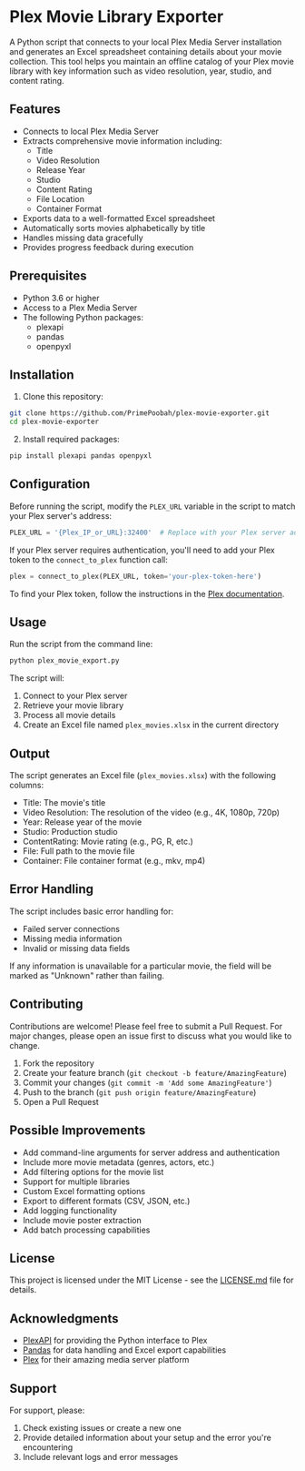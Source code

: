 # Plex Movie Library Exporter

A Python script that connects to your local Plex Media Server installation and generates an Excel spreadsheet containing details about your movie collection. This tool helps you maintain an offline catalog of your Plex movie library with key information such as video resolution, year, studio, and content rating.

## Features

- Connects to local Plex Media Server
- Extracts comprehensive movie information including:
  - Title
  - Video Resolution
  - Release Year
  - Studio
  - Content Rating
  - File Location
  - Container Format
- Exports data to a well-formatted Excel spreadsheet
- Automatically sorts movies alphabetically by title
- Handles missing data gracefully
- Provides progress feedback during execution

## Prerequisites

- Python 3.6 or higher
- Access to a Plex Media Server
- The following Python packages:
  - plexapi
  - pandas
  - openpyxl

## Installation

1. Clone this repository:
```bash
git clone https://github.com/PrimePoobah/plex-movie-exporter.git
cd plex-movie-exporter
```

2. Install required packages:
```bash
pip install plexapi pandas openpyxl
```

## Configuration

Before running the script, modify the `PLEX_URL` variable in the script to match your Plex server's address:

```python
PLEX_URL = '{Plex_IP_or_URL}:32400'  # Replace with your Plex server address
```

If your Plex server requires authentication, you'll need to add your Plex token to the `connect_to_plex` function call:

```python
plex = connect_to_plex(PLEX_URL, token='your-plex-token-here')
```

To find your Plex token, follow the instructions in the [Plex documentation](https://support.plex.tv/articles/204059436-finding-an-authentication-token-x-plex-token/).

## Usage

Run the script from the command line:

```bash
python plex_movie_export.py
```

The script will:
1. Connect to your Plex server
2. Retrieve your movie library
3. Process all movie details
4. Create an Excel file named `plex_movies.xlsx` in the current directory

## Output

The script generates an Excel file (`plex_movies.xlsx`) with the following columns:
- Title: The movie's title
- Video Resolution: The resolution of the video (e.g., 4K, 1080p, 720p)
- Year: Release year of the movie
- Studio: Production studio
- ContentRating: Movie rating (e.g., PG, R, etc.)
- File: Full path to the movie file
- Container: File container format (e.g., mkv, mp4)

## Error Handling

The script includes basic error handling for:
- Failed server connections
- Missing media information
- Invalid or missing data fields

If any information is unavailable for a particular movie, the field will be marked as "Unknown" rather than failing.

## Contributing

Contributions are welcome! Please feel free to submit a Pull Request. For major changes, please open an issue first to discuss what you would like to change.

1. Fork the repository
2. Create your feature branch (`git checkout -b feature/AmazingFeature`)
3. Commit your changes (`git commit -m 'Add some AmazingFeature'`)
4. Push to the branch (`git push origin feature/AmazingFeature`)
5. Open a Pull Request

## Possible Improvements

- Add command-line arguments for server address and authentication
- Include more movie metadata (genres, actors, etc.)
- Add filtering options for the movie list
- Support for multiple libraries
- Custom Excel formatting options
- Export to different formats (CSV, JSON, etc.)
- Add logging functionality
- Include movie poster extraction
- Add batch processing capabilities

## License

This project is licensed under the MIT License - see the [LICENSE.md](LICENSE.md) file for details.

## Acknowledgments

- [PlexAPI](https://github.com/pkkid/python-plexapi) for providing the Python interface to Plex
- [Pandas](https://pandas.pydata.org/) for data handling and Excel export capabilities
- [Plex](https://www.plex.tv/) for their amazing media server platform

## Support

For support, please:
1. Check existing issues or create a new one
2. Provide detailed information about your setup and the error you're encountering
3. Include relevant logs and error messages
